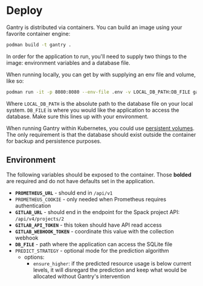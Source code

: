# Deploy

Gantry is distributed via containers. You can build an image using your favorite container engine:

```bash
podman build -t gantry .
```

In order for the application to run, you'll need to supply two things to the image: environment variables and a database file.

When running locally, you can get by with supplying an env file and volume, like so:

```bash
podman run -it -p 8080:8080 --env-file .env -v LOCAL_DB_PATH:DB_FILE gantry
```

Where `LOCAL_DB_PATH` is the absolute path to the database file on your local system. `DB_FILE` is where you would like the application to access the database. Make sure this lines up with your environment.

When running Gantry within Kubernetes, you could use [persistent volumes](https://kubernetes.io/docs/concepts/storage/persistent-volumes/). The only requirement is that the database should exist outside the container for backup and persistence purposes.

## Environment

The following variables should be exposed to the container. Those **bolded** are required and do not have defaults set in the application.

- **`PROMETHEUS_URL`** - should end in `/api/v1`
- `PROMETHEUS_COOKIE` - only needed when Prometheus requires authentication
- **`GITLAB_URL`** - should end in the endpoint for the Spack project API: `/api/v4/projects/2`
- **`GITLAB_API_TOKEN`** - this token should have API read access
- **`GITLAB_WEBHOOK_TOKEN`** - coordinate this value with the collection webhook
- **`DB_FILE`** - path where the application can access the SQLite file
- `PREDICT_STRATEGY` - optional mode for the prediction algorithm
    - options: 
        - `ensure_higher`: if the predicted resource usage is below current levels, it will disregard the prediction and keep what would be allocated without Gantry's intervention
